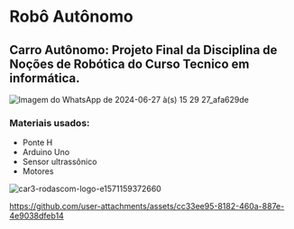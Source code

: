 

# Robô Autônomo

## Carro Autônomo: Projeto Final da Disciplina de Noções de Robótica do Curso Tecnico em informática.

![Imagem do WhatsApp de 2024-06-27 à(s) 15 29 27_afa629de](https://github.com/Renandev20/Carro-Robo/assets/156925993/ee39c869-f022-43a3-a3ad-8c1cf42ad343)

### Materiais usados:
- Ponte H
- Arduino Uno
- Sensor ultrassônico
- Motores

![car3-rodascom-logo-e1571159372660](https://github.com/Renandev20/Carro-Robo/assets/156925993/325d1767-04c1-49d1-8731-a5935c05db46)



https://github.com/user-attachments/assets/cc33ee95-8182-460a-887e-4e9038dfeb14

